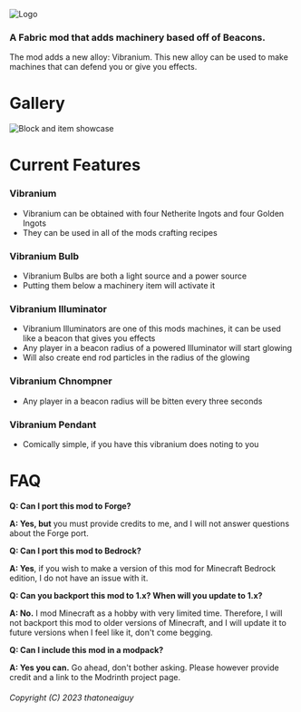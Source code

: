 ![Logo](https://cdn.discordapp.com/attachments/859447558745227274/1176822632449064980/e0199d49fafb4c96ced0f12b1ce8e018c5474a96.png?ex=6570447b&is=655dcf7b&hm=7592565836ebaa8d7f9d62cbefa7c21412d57319b9c61e56ca5dab2fe7450623&)

### A Fabric mod that adds machinery based off of Beacons.
The mod adds a new alloy: Vibranium. This new alloy can be used to make machines that can defend you or give you effects.

# Gallery
![Block and item showcase](https://cdn.modrinth.com/data/AMLz7JvD/images/119355e2d27c9085e6798c113485aba5ea40eb6d.png)
# Current Features
### Vibranium
- Vibranium can be obtained with four Netherite Ingots and four Golden Ingots
- They can be used in all of the mods crafting recipes
### Vibranium Bulb
- Vibranium Bulbs are both a light source and a power source
- Putting them below a machinery item will activate it
### Vibranium Illuminator
- Vibranium Illuminators are one of this mods machines, it can be used like a beacon that gives you effects
- Any player in a beacon radius of a powered Illuminator will start glowing
- Will also create end rod particles in the radius of the glowing
### Vibranium Chnompner
- Any player in a beacon radius will be bitten every three seconds
### Vibranium Pendant
- Comically simple, if you have this vibranium does noting to you

# FAQ

**Q: Can I port this mod to Forge?**

**A: Yes, but** you must provide credits to me, and I will not answer questions about the Forge port.

**Q: Can I port this mod to Bedrock?**

**A: Yes**, if you wish to make a version of this mod for Minecraft Bedrock edition, I do not have an issue with it.

**Q: Can you backport this mod to 1.x? When will you update to 1.x?**

**A: No.** I mod Minecraft as a hobby with very limited time. Therefore, I will not backport this mod to older versions of Minecraft, and I will update it to future versions when I feel like it, don't come begging.

**Q: Can I include this mod in a modpack?**

**A: Yes you can.** Go ahead, don't bother asking. Please however provide credit and a link to the Modrinth project page.


###### Copyright (C) 2023 thatoneaiguy
